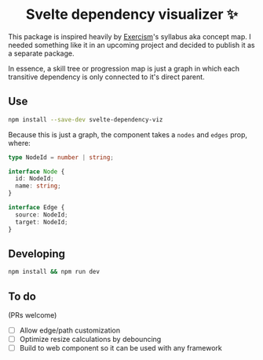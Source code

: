 <h1 align="center">Svelte dependency visualizer ✨</h1>

This package is inspired heavily by [Exercism](https://exercism.org)'s syllabus aka concept map. I needed something like it in an upcoming project and decided to publish it as a separate package.

In essence, a skill tree or progression map is just a graph in which each transitive dependency is only connected to it's direct parent.


## Use


```bash
npm install --save-dev svelte-dependency-viz
```

Because this is just a graph, the component takes a `nodes` and `edges` prop, where:

```ts
type NodeId = number | string;

interface Node {
  id: NodeId;
  name: string;
}

interface Edge {
  source: NodeId;
  target: NodeId;
}
```


## Developing

```bash
npm install && npm run dev
```

## To do

(PRs welcome)

- [ ] Allow edge/path customization
- [ ] Optimize resize calculations by debouncing
- [ ] Build to web component so it can be used with any framework
